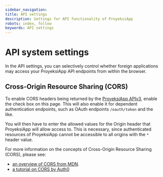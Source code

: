 ```yaml
---
sidebar_navigation:
title: API settings
description: Settings for API functionality of ProyeksiApp
robots: index, follow
keywords: API settings
---
```

# API system settings

In the API settings, you can selectively control whether foreign applications may access your ProyeksiApp
API endpoints from within the browser.

## Cross-Origin Resource Sharing (CORS)

To enable CORS headers being returned by the [ProyeksiApp APIv3](../../../api/),
enable the check box on this page. This will also enable it for dependent authentication endpoints, such as OAuth endpoints `/oauth/token` and the like.

You will then have to enter the allowed values for the Origin header that ProyeksiApp will allow access to.
This is necessary, since authenticated resources of ProyeksiApp cannot be accessible to all origins with the `*` header value.

For more information on the concepts of Cross-Origin Resource Sharing (CORS), please see:

- [an overview of CORS from MDN](https://developer.mozilla.org/en-US/docs/Web/HTTP/CORS).
- [a tutorial on CORS by Auth0](https://auth0.com/blog/cors-tutorial-a-guide-to-cross-origin-resource-sharing/)
